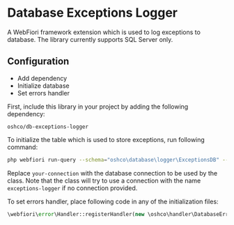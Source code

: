 # Database Exceptions Logger
 A WebFiori framework extension which is used to log exceptions to database. The library currently supports SQL Server only.

## Configuration
* Add dependency
* Initialize database
* Set errors handler

First, include this library in your project by adding the following dependency:

```
oshco/db-exceptions-logger
```

To initialize the table which is used to store exceptions, run following command:
``` bash
php webfiori run-query --schema="oshco\database\logger\ExceptionsDB" --connection=<your-connection>
```

Replace `your-connection` with the database connection to be used by the class. Note that the class will try to use a connection with the name `exceptions-logger` if no connection provided.

To set errors handler, place following code in any of the initialization files:

``` php
\webfiori\error\Handler::registerHandler(new \oshco\handler\DatabaseErrHandler(new oshco\database\logger\ExceptionsDB()));
```
